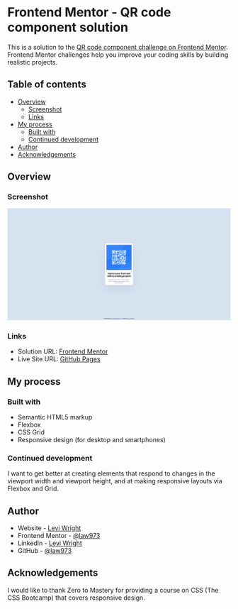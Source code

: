 # Frontend Mentor - QR code component solution

This is a solution to the [QR code component challenge on Frontend Mentor](https://www.frontendmentor.io/challenges/qr-code-component-iux_sIO_H). Frontend Mentor challenges help you improve your coding skills by building realistic projects. 

## Table of contents

- [Overview](#overview)
  - [Screenshot](#screenshot)
  - [Links](#links)
- [My process](#my-process)
  - [Built with](#built-with)
  - [Continued development](#continued-development)
- [Author](#author)
- [Acknowledgements](#acknowledgments)

## Overview

### Screenshot

![](./screenshot/screenshot.png)

### Links

- Solution URL: [Frontend Mentor](https://www.frontendmentor.io/solutions/qr-code-component-with-responsive-design-for-desktop-and-smartphones-MX2NBCvhFr)
- Live Site URL: [GitHub Pages](https://law973.github.io/qr-code-component/)

## My process

### Built with

- Semantic HTML5 markup
- Flexbox
- CSS Grid
- Responsive design (for desktop and smartphones)

### Continued development

I want to get better at creating elements that respond to changes in the viewport width and viewport height, and at making responsive 
layouts via Flexbox and Grid.

## Author

- Website - [Levi Wright](https://leviwright.netlify.app/)
- Frontend Mentor - [@law973](https://www.frontendmentor.io/profile/law973)
- LinkedIn - [Levi Wright](https://www.linkedin.com/in/levi-arthur-wright/)
- GitHub - [@law973](https://github.com/law973)

## Acknowledgements

I would like to thank Zero to Mastery for providing a course on CSS (The CSS Bootcamp) that covers responsive design.
